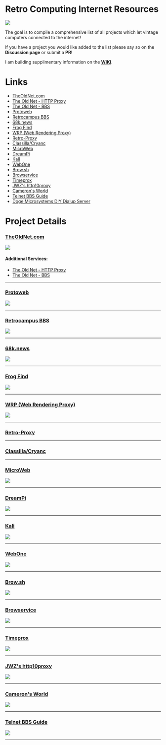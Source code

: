# Retro Computing Internet Resources

![](https://raw.githubusercontent.com/ssshake/retro-computing-internet-resources/main/screenshots/logo-small.png)

The goal is to compile a comprehensive list of all projects which let vintage computers connected to the internet!

If you have a project you would like added to the list please say so on the **Discussion page** or submit a **PR**!

I am building supplimentary information on the **[WIKI](https://github.com/ssshake/retro-computing-internet-resources/wiki)**.

# Links


- [TheOldNet.com](http://theoldnet.com)
- [The Old Net - HTTP Proxy](http://theoldnet.com/docs/httpproxy/index.html)
- [The Old Net - BBS](http://theoldnet.com/bbs.html)
- [Protoweb](https://protoweb.org/)
- [Retrocampus BBS](http://bbs.retrocampus.com/)
- [68k.news](http://68k.news/)
- [Frog Find](http://frogfind.com/)
- [WRP (Web Rendering Proxy)](https://github.com/tenox7/wrp)
- [Retro-Proxy](https://github.com/DrKylstein/retro-proxy)
- [Classilla/Cryanc](https://github.com/classilla/cryanc)
- [MicroWeb](https://github.com/jhhoward/MicroWeb)
- [DreamPi](https://segaretro.org/DreamPi)
- [Kali](https://www.kali.net/)
- [WebOne](https://github.com/atauenis/webone)
- [Brow.sh](https://www.brow.sh/)
- [Browservice](https://github.com/ttalvitie/browservice)
- [Timeprox](https://github.com/remino/timeprox)
- [JWZ's http10proxy](https://www.jwz.org/hacks/http10proxy.pl)
- [Cameron's World](https://www.cameronsworld.net/)
- [Telnet BBS Guide](http://www.telnetbbsguide.com/bbs/list/brief/)
- [Doge Microsystems DIY Dialup Server](https://dogemicrosystems.ca/wiki/Dial_up_server)




# Project Details


### [TheOldNet.com](http://theoldnet.com)
[![](https://github.com/ssshake/retro-computing-internet-resources/raw/main/screenshots/theoldnet.jpg)](http://theoldnet.com)

#### Additional Services:

- [The Old Net - HTTP Proxy](http://theoldnet.com/docs/httpproxy/index.html)
- [The Old Net - BBS](http://theoldnet.com/bbs.html)

---

### [Protoweb](https://protoweb.org/)
[![](https://github.com/ssshake/retro-computing-internet-resources/raw/main/screenshots/protoweb.jpg)](https://protoweb.org/)

---

### [Retrocampus BBS](http://bbs.retrocampus.com/)
[![](https://github.com/ssshake/retro-computing-internet-resources/raw/main/screenshots/retrocampus.jpg)](http://bbs.retrocampus.com/)

---

### [68k.news](http://68k.news/)
[![](https://github.com/ssshake/retro-computing-internet-resources/raw/main/screenshots/68knews.jpg)](http://68k.news/)

---

### [Frog Find](http://frogfind.com/)
[![](https://github.com/ssshake/retro-computing-internet-resources/raw/main/screenshots/frogfind.jpg)](http://frogfind.com/)

---

### [WRP (Web Rendering Proxy)](https://github.com/tenox7/wrp)
[![](https://github.com/ssshake/retro-computing-internet-resources/raw/main/screenshots/wrp.png)](https://github.com/tenox7/wrp)

---

### [Retro-Proxy](https://github.com/DrKylstein/retro-proxy)

---

### [Classilla/Cryanc](https://github.com/classilla/cryanc)

---

### [MicroWeb](https://github.com/jhhoward/MicroWeb)
[![](https://github.com/ssshake/retro-computing-internet-resources/raw/main/screenshots/microweb.png)](https://github.com/jhhoward/MicroWeb)

---

### [DreamPi](https://segaretro.org/DreamPi)
[![](https://github.com/ssshake/retro-computing-internet-resources/raw/main/screenshots/dreampi.jpg)](https://segaretro.org/DreamPi)

---

### [Kali](https://www.kali.net/)
[![](https://github.com/ssshake/retro-computing-internet-resources/raw/main/screenshots/kali.jpg)](https://www.kali.net/)

---

### [WebOne](https://github.com/atauenis/webone)
[![](https://github.com/ssshake/retro-computing-internet-resources/raw/main/screenshots/webone.png)](https://github.com/atauenis/webone)

---

### [Brow.sh](https://www.brow.sh/)
[![](https://github.com/ssshake/retro-computing-internet-resources/raw/main/screenshots/browsh.jpg)](https://www.brow.sh/)

---

### [Browservice](https://github.com/ttalvitie/browservice)
[![](https://github.com/ssshake/retro-computing-internet-resources/raw/main/screenshots/browservice.png)](https://github.com/ttalvitie/browservice)

---

### [Timeprox](https://github.com/remino/timeprox)
[![](https://github.com/ssshake/retro-computing-internet-resources/raw/main/screenshots/timeprox.png)](https://github.com/remino/timeprox)

---

### [JWZ's http10proxy](https://www.jwz.org/hacks/http10proxy.pl)
[![](https://github.com/ssshake/retro-computing-internet-resources/raw/main/screenshots/http10proxy.jpg)](https://www.jwz.org/hacks/http10proxy.pl)

---

### [Cameron's World](https://www.cameronsworld.net/)
[![](https://github.com/ssshake/retro-computing-internet-resources/raw/main/screenshots/cameronsworld.jpg)](https://www.cameronsworld.net/)

---

### [Telnet BBS Guide](http://www.telnetbbsguide.com/bbs/list/brief/)
[![](https://github.com/ssshake/retro-computing-internet-resources/raw/main/screenshots/telnetbbsguide.jpg)](http://www.telnetbbsguide.com/bbs/list/brief/)

---
